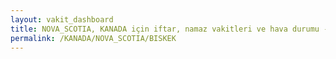 ```yaml
---
layout: vakit_dashboard
title: NOVA_SCOTIA, KANADA için iftar, namaz vakitleri ve hava durumu - ilçe/eyalet seç
permalink: /KANADA/NOVA_SCOTIA/BISKEK
---
```


<script type="text/javascript">
  var GLOBAL_COUNTRY = 'KANADA';
  var GLOBAL_CITY = 'NOVA_SCOTIA';
  var GLOBAL_STATE = 'BISKEK';
  var lat = 72;
  var lon = 21;
</script>
